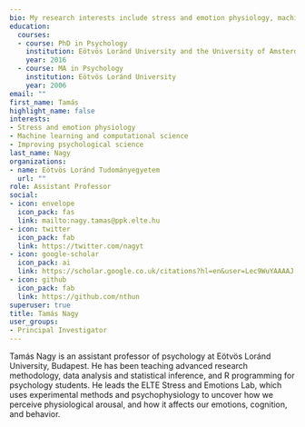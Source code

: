 ```yaml
---
bio: My research interests include stress and emotion physiology, machine learning, computational science and improving psychological science.
education:
  courses:
  - course: PhD in Psychology
    institution: Eötvös Loránd University and the University of Amsterdam
    year: 2016
  - course: MA in Psychology
    institution: Eötvös Loránd University
    year: 2006
email: ""
first_name: Tamás
highlight_name: false
interests:
- Stress and emotion physiology
- Machine learning and computational science
- Improving psychological science
last_name: Nagy
organizations:
- name: Eötvös Loránd Tudományegyetem
  url: ""
role: Assistant Professor
social:
- icon: envelope
  icon_pack: fas
  link: mailto:nagy.tamas@ppk.elte.hu
- icon: twitter
  icon_pack: fab
  link: https://twitter.com/nagyt
- icon: google-scholar
  icon_pack: ai
  link: https://scholar.google.co.uk/citations?hl=en&user=Lec9WuYAAAAJ
- icon: github
  icon_pack: fab
  link: https://github.com/nthun
superuser: true
title: Tamás Nagy
user_groups:
- Principal Investigator
---
```


Tamás Nagy is an assistant professor of psychology at Eötvös Loránd University, Budapest. He has been teaching advanced research methodology, data analysis and statistical inference, and R programming for psychology students. He leads the ELTE Stress and Emotions Lab, which uses experimental methods and psychophysiology to uncover how we perceive physiological arousal, and how it affects our emotions, cognition, and behavior.

